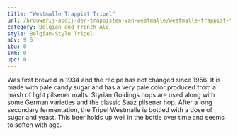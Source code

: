 ```yaml
---
title: "Westmalle Trappist Tripel"
url: /brouwerij-abdij-der-trappisten-van-westmalle/westmalle-trappist-tripel/
category: Belgian and French Ale
style: Belgian-Style Tripel
abv: 9.5
ibu: 0
srm: 0
upc: 0
---
```

Was first brewed in 1934 and the recipe has not changed since 1956. It is made with pale candy sugar and has a very pale color produced from a mash of light pilsener malts. Styrian Goldings hops are used along with some German varieties and the classic Saaz pilsener hop. After a long secondary fermentation, the Tripel Westmalle is bottled with a dose of sugar and yeast. This beer holds up well in the bottle over time and seems to soften with age.
